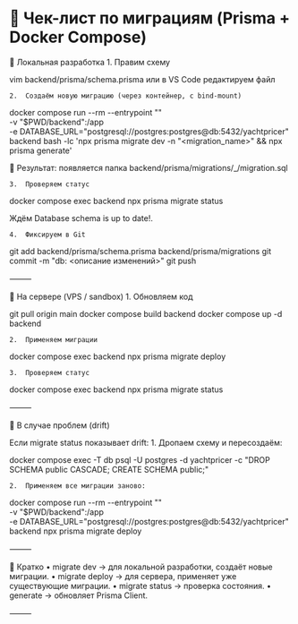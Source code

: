# 🚀 Чек-лист по миграциям (Prisma + Docker Compose)

🔹 Локальная разработка
	1.	Правим схему

vim backend/prisma/schema.prisma
или в VS Code редактируем файл 

	2.	Создаём новую миграцию (через контейнер, с bind-mount)

docker compose run --rm --entrypoint "" \
  -v "$PWD/backend":/app \
  -e DATABASE_URL="postgresql://postgres:postgres@db:5432/yachtpricer" \
  backend bash -lc 'npx prisma migrate dev -n "<migration_name>" && npx prisma generate'

📂 Результат: появляется папка backend/prisma/migrations/<timestamp>_<name>/migration.sql

	3.	Проверяем статус

docker compose exec backend npx prisma migrate status

Ждём Database schema is up to date!.

	4.	Фиксируем в Git

git add backend/prisma/schema.prisma backend/prisma/migrations
git commit -m "db: <описание изменений>"
git push

⸻

🔹 На сервере (VPS / sandbox)
	1.	Обновляем код

git pull origin main
docker compose build backend
docker compose up -d backend


	2.	Применяем миграции

docker compose exec backend npx prisma migrate deploy


	3.	Проверяем статус

docker compose exec backend npx prisma migrate status

⸻

🔹 В случае проблем (drift)

Если migrate status показывает drift:
	1.	Дропаем схему и пересоздаём:

docker compose exec -T db psql -U postgres -d yachtpricer -c "DROP SCHEMA public CASCADE; CREATE SCHEMA public;"


	2.	Применяем все миграции заново:

docker compose run --rm --entrypoint "" \
  -v "$PWD/backend":/app \
  -e DATABASE_URL="postgresql://postgres:postgres@db:5432/yachtpricer" \
  backend npx prisma migrate deploy

⸻

🔹 Кратко
	•	migrate dev → для локальной разработки, создаёт новые миграции.
	•	migrate deploy → для сервера, применяет уже существующие миграции.
	•	migrate status → проверка состояния.
	•	generate → обновляет Prisma Client.

⸻
